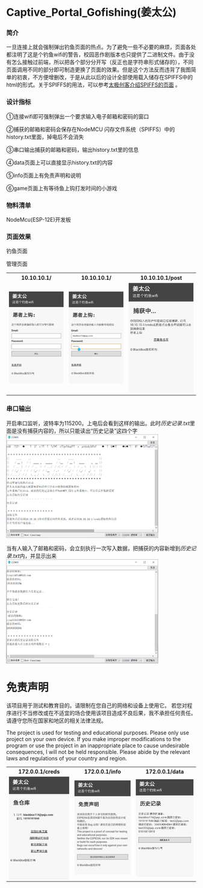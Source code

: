 # Captive_Portal_Gofishing(姜太公)
### 简介

一旦连接上就会强制弹出钓鱼页面的热点。为了避免一些不必要的麻烦，页面各处都注明了这是个钓鱼wifi的警告，校园恶作剧版本也只提供了二进制文件。由于没有怎么接触过前端，所以把各个部分分开写（反正也是字符串形式储存的），不同页面调用不同的部分即可制造更换了页面的效果。但是这个方法反而违背了我图简单的初衷，不方便增删改，于是从此以后的设计全部使用载入储存在SPIFFS中的html的形式。关于SPIFFS的用法，可以参考[太极创客介绍SPIFFS的页面](http://www.taichi-maker.com/homepage/esp8266-nodemcu-iot/iot-c/spiffs/) 。



### 设计指标

①连接wifi即可强制弹出一个要求输入电子邮箱和密码的窗口

②捕获的邮箱和密码会保存在NodeMCU 闪存文件系统（SPIFFS）中的history.txt里面，掉电后不会消失

③串口输出捕获的邮箱和密码，输出history.txt里的信息

④data页面上可以直接显示history.txt的内容

⑤info页面上有免责声明和说明

⑥game页面上有等待鱼上钩打发时间的小游戏



### 物料清单

NodeMcu(ESP-12E)开发板



### 页面效果

钓鱼页面

<table>
  <tr>
    <th>10.10.10.1/</th>
    <th>10.10.10.1/</th> 
    <th>10.10.10.1/post</th>
  </tr>
  <tr>
    <td><img src="img/1.jpg" title="index"></td>
    <td><img src="img/2.jpg" title="index"></td>
    <td><img src="img/3.jpg" title="post"></td>


管理页面

<table>
  <tr>
    <th>172.0.0.1/creds</th>
    <th>172.0.0.1/info</th> 
    <th>172.0.0.1/data</th>
  </tr>
  <tr>
    <td><img src="img/4.jpg" title="creds"></td>
    <td><img src="img/5.jpg" title="info"></td>
    <td><img src="img/6.jpg" title="data"></td>



### 串口输出
开启串口监听，波特率为115200。上电后会看到这样的输出。此时*历史记录.txt*里面是没有捕获内容的，所以只能读出“历史记录”这四个字
<img width="80%" src="img/7.png">

当有人输入了邮箱和密码，会立刻执行一次写入数据，把捕获的内容新增到*历史记录.txt*内，并显示出来
<img width="80%" src="img/8.png">



# 免责声明
该项目用于测试和教育目的。请限制在您自己的网络和设备上使用它。 若您对程序进行不当修改或在不适宜的场合使用该项目造成不良后果，我不承担任何责任。请遵守您所在国家和地区的相关法律法规。

The project is used for testing and educational purposes. Please only use project on your own device. If you make improper modifications to the program or use the project in an inappropriate place to cause undesirable consequences, I will not be held responsible. Please abide by the relevant laws and regulations of your country and region.